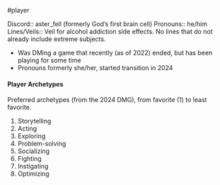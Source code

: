  #player

Discord:: aster_fell (formerly God’s first brain cell)
Pronouns:: he/him
Lines/Veils:: Veil for alcohol addiction side effects. No lines that do not already include extreme subjects.

* Was DMing a game that recently (as of 2022) ended, but has been playing for some time
* Pronouns formerly she/her, started transition in 2024

#### Player Archetypes
Preferred archetypes (from the 2024 DMG), from favorite (1) to least favorite.

1) Storytelling
2) Acting
3) Exploring
4) Problem-solving
5) Socializing
6) Fighting
7) Instigating
8) Optimizing
